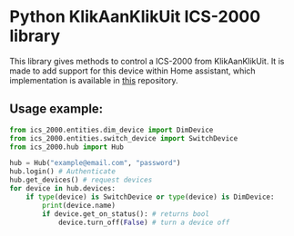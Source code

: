 # Python KlikAanKlikUit ICS-2000 library
This library gives methods to control a ICS-2000 from KlikAanKlikUit. It is made to add support for this device within Home assistant, which implementation is available in [this](https://github.com/zefanjajobse/ics-2000-home-assistant) repository.

## Usage example:
```py
from ics_2000.entities.dim_device import DimDevice
from ics_2000.entities.switch_device import SwitchDevice
from ics_2000.hub import Hub

hub = Hub("example@email.com", "password")
hub.login() # Authenticate
hub.get_devices() # request devices
for device in hub.devices:
    if type(device) is SwitchDevice or type(device) is DimDevice:
        print(device.name)
        if device.get_on_status(): # returns bool
            device.turn_off(False) # turn a device off
```